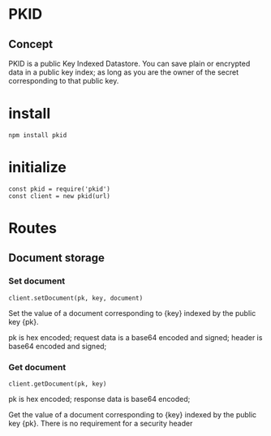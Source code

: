 # PKID

## Concept
PKID is a public Key Indexed Datastore. You can save plain or encrypted data in a public key index; as long as you are the owner of the secret corresponding to that public key.

# install

```
npm install pkid
```

# initialize

```
const pkid = require('pkid')
const client = new pkid(url)
```

# Routes

## Document storage
### Set document

```
client.setDocument(pk, key, document)
```

Set the value of a document corresponding to {key} indexed by the public key {pk}.

pk is hex encoded;
request data is a base64 encoded and signed;
header is base64 encoded and signed;


### Get document

```
client.getDocument(pk, key)
```

pk is hex encoded;
response data is base64 encoded;

Get the value of a document corresponding to {key} indexed by the public key {pk}. There is no requirement for a security header

